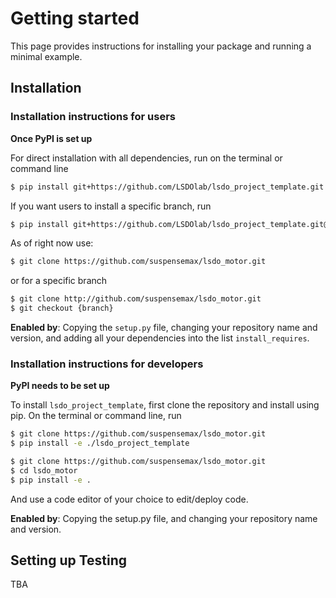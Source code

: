 # Getting started
This page provides instructions for installing your package 
and running a minimal example.

## Installation

### Installation instructions for users

**Once PyPI is set up**

For direct installation with all dependencies, run on the terminal or command line
```sh
$ pip install git+https://github.com/LSDOlab/lsdo_project_template.git
```
If you want users to install a specific branch, run
```sh
$ pip install git+https://github.com/LSDOlab/lsdo_project_template.git@branch
```

As of right now use: 
```sh
$ git clone https://github.com/suspensemax/lsdo_motor.git
```
or for a specific branch
```sh
$ git clone http://github.com/suspensemax/lsdo_motor.git
$ git checkout {branch}
```

**Enabled by**: Copying the `setup.py` file, changing your repository name and version, 
and adding all your dependencies into the list `install_requires`.

### Installation instructions for developers
**PyPI needs to be set up**

To install `lsdo_project_template`, first clone the repository and install using pip.
On the terminal or command line, run

```sh
$ git clone https://github.com/suspensemax/lsdo_motor.git
$ pip install -e ./lsdo_project_template
```
```sh
$ git clone https://github.com/suspensemax/lsdo_motor.git
$ cd lsdo_motor
$ pip install -e .
```
And use a code editor of your choice to edit/deploy code.

**Enabled by**: Copying the setup.py file, and changing your repository name and version.

<!-- ## Modifying Documentation

If you are not interested in using this repository as a template but only want to use the documentation template, 
just copy the `/docs` directory and the `.readthedocs.yaml` file into your package root.
However, make sure you have all the dependencies mentioned in the `setup.py` file installed before you build your
documentation.

### Writing
Start by modifying the documentation pages by editing `.md` files in the `/src` directory.
Customize/add/remove pages from the template according to your package's requirements.

For automatically generated API references, add docstrings to your modules, classes, functions, etc., and
then edit the list of directories containing files with docstrings intended for automatic API generation. 
This can be done by editing the line `autoapi_dirs = ["../../lsdo_project_template/core"]` 
in `conf.py` in the `/src` directory.

Add Python files for examples and Jupyter notebooks for tutorials into the main project repository. 
Filenames for examples should start with'ex_'.
Add your examples and tutorials to the toctrees in `examples.md` and `tutorials.md` respectively.

### Building
Once you have all the source code written for your documentation, on the terminal/command line, run `make html`.
This will build all the html pages locally and you can verify if the documentation was built as intended by
opening the `docs/_build/html/welcome.html` on your browser.

### Hosting
On your *Read the Docs* account, **import** your project **manually** from github repository, and link the `/docs` directory.
Make sure to edit `requirements.txt` with dependencies for *Read the Docs* to build the documentation exactly
as in your local build.
Optionally, edit the `.readthedocs.yml` in the project root directory for building with specific operating systems or versions of Python.
After you commit and push, *Read the Docs* will build your package on its servers and once its complete,
you will see your documentation online.
The default website address will be generated based on your *Read the Docs* project name as `https://<proj_name>.readthedocs.io/`.
You can also customize the URL on *Read the Docs*, if needed. -->

## Setting up Testing
TBA